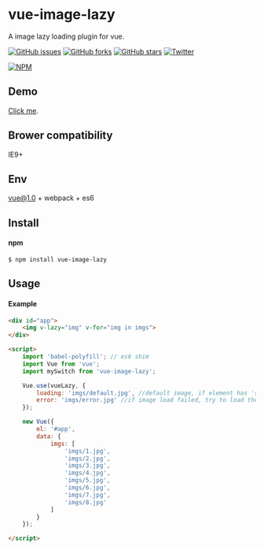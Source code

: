 # vue-image-lazy
A image lazy loading plugin for vue.

[![GitHub issues](https://img.shields.io/github/issues/dai-siki/vue-image-lazy.svg)](https://github.com/dai-siki/vue-image-lazy/issues)
[![GitHub forks](https://img.shields.io/github/forks/dai-siki/vue-image-lazy.svg)](https://github.com/dai-siki/vue-image-lazy/network)
[![GitHub stars](https://img.shields.io/github/stars/dai-siki/vue-image-lazy.svg)](https://github.com/dai-siki/vue-image-lazy/stargazers)
[![Twitter](https://img.shields.io/twitter/url/https/github.com/dai-siki/vue-image-lazy.svg?style=social)](https://twitter.com/intent/tweet?text=Wow:&url=%5Bobject%20Object%5D)

[![NPM](https://nodei.co/npm/vue-image-lazy.png?downloads=true&downloadRank=true&stars=true)](https://nodei.co/npm/vue-image-lazy/)

## Demo
[Click me](http://dai-siki.github.io/vue-image-lazy/example/demo.html).

## Brower compatibility
IE9+


## Env
vue@1.0 + webpack + es6

## Install
#### npm
```shell
$ npm install vue-image-lazy
```

## Usage
#### Example
```html
<div id="app">
    <img v-lazy="img" v-for="img in imgs">
</div>

<script>
	import 'babel-polyfill'; // es6 shim
	import Vue from 'vue';
	import mySwitch from 'vue-image-lazy';

    Vue.use(vueLazy, {
    	loading: 'imgs/default.jpg', //default image, if element has 'src' attribute, ignore this
    	error: 'imgs/error.jpg' //if image load failed, try to load the image
    });

    new Vue({
    	el: '#app',
    	data: {
    		imgs: [
    			'imgs/1.jpg',
    			'imgs/2.jpg',
    			'imgs/3.jpg',
    			'imgs/4.jpg',
    			'imgs/5.jpg',
    			'imgs/6.jpg',
    			'imgs/7.jpg',
    			'imgs/8.jpg'
    		]
    	}
    });

</script>
```
